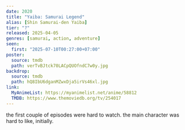 ```yaml
---
date: 2020
title: "Yaiba: Samurai Legend"
alias: [Shin Samurai-den Yaiba]
tier: "?"
released: 2025-04-05
genres: [samurai, action, adventure]
seen:
  first: "2025-07-10T00:27:00+07:00"
poster:
  source: tmdb
  path: verTvBJtck70LACpQUOfndC7w0y.jpg
backdrop:
  source: tmdb
  path: hQ8IbU6dganMZwxDja5irVs46xl.jpg
link:
  MyAnimeList: https://myanimelist.net/anime/58812
  TMDB: https://www.themoviedb.org/tv/254017
---
```


the first couple of episodes were hard to watch. the main character was hard to like, initially.
